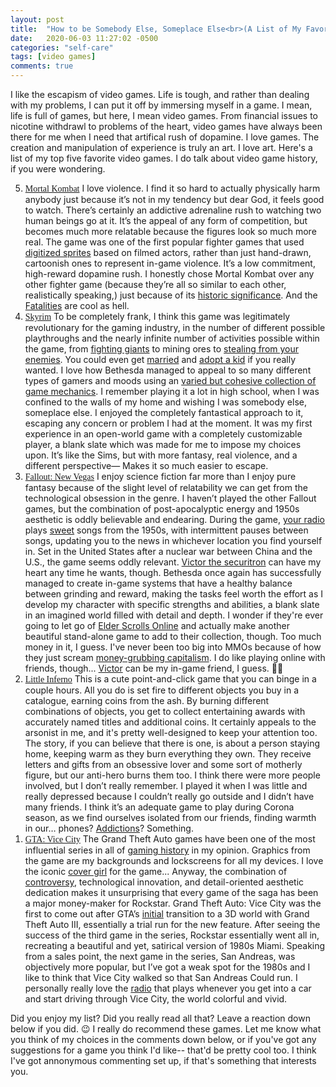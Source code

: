 ```yaml
---
layout: post
title:  "How to be Somebody Else, Someplace Else<br>(A List of My Favorite Video Games)"
date:   2020-06-03 11:27:02 -0500
categories: "self-care"
tags: [video games]
comments: true
---
```

I like the escapism of video games. Life is tough, and rather than dealing with my problems, I can put it off by immersing myself in a game. I mean, life is full of games, but here, I mean video games. From financial issues to nicotine withdrawl to problems of the heart, video games have always been there for me when I need that artifical rush of dopamine. I love games. The creation and manipulation of experience is truly an art. I love art. Here's a list of my top five favorite video games. I do talk about video game history, if you were wondering.<!-- more -->

<ol reversed><li><a href="https://www.mortalkombat.com/" style="font-family: gentle; display: initial;" target="_blank">Mortal Kombat</a> I love violence. I find it so hard to actually physically harm anybody just because it’s not in my tendency but dear God, it feels good to watch. There’s certainly an addictive adrenaline rush to watching two human beings go at it. It’s the appeal of any form of competition, but becomes much more relatable because the figures look so much more real. The game was one of the first popular fighter games that used <a href="https://www.giantbomb.com/digitized-sprites/3015-2288/" target="_blank">digitized sprites</a> based on filmed actors, rather than just hand-drawn, cartoonish ones to represent in-game violence. It’s a low commitment, high-reward dopamine rush. I honestly chose Mortal Kombat over any other fighter game (because they’re all so similar to each other, realistically speaking,) just because of its <a href="https://en.wikipedia.org/wiki/Controversies_surrounding_Mortal_Kombat" target="_blank">historic significance</a>. And the <a href="https://www.youtube.com/watch?v=ivhUr4HZd-c" target="_blank">Fatalities</a> are cool as hell.</li>
<li><a href="https://store.steampowered.com/app/489830/The_Elder_Scrolls_V_Skyrim_Special_Edition/" style="font-family: gentle; display: initial;" target="_blank">Skyrim</a> To be completely frank, I think this game was legitimately revolutionary for the gaming industry, in the number of different possible playthroughs and the nearly infinite number of activities possible within the game, from <a href="https://www.youtube.com/watch?v=ZYqgGdWduuo" target="_blank">fighting giants</a> to mining ores to <a href="https://www.youtube.com/watch?v=m9Z4UVyZp-U" target="_blank">stealing from your enemies</a>. You could even get <a href="https://www.youtube.com/watch?v=65GLGzOT0Zk" target="_blank">married</a> and <a href="https://www.youtube.com/watch?v=A22tNaQbKdM" target="_blank">adopt a kid</a> if you really wanted. I love how Bethesda managed to appeal to so many different types of gamers and moods using an <a href="https://youtu.be/WOQwakqWs7k" target="_blank">varied but cohesive collection of game mechanics</a>. I remember playing it a lot in high school, when I was confined to the walls of my home and wishing I was somebody else, someplace else. I enjoyed the completely fantastical approach to it, escaping any concern or problem I had at the moment. It was my first experience in an open-world game with a completely customizable player, a blank slate which was made for me to impose my choices upon. It’s like the Sims, but with more fantasy, real violence, and a different perspective— Makes it so much easier to escape.</li>
<li><a href="https://store.steampowered.com/app/22380/Fallout_New_Vegas/" style="font-family: gentle; display: initial;" target="_blank">Fallout: New Vegas</a> I enjoy science fiction far more than I enjoy pure fantasy because of the slight level of relatability we can get from the technological obsession in the genre. I haven’t played the other Fallout games, but the combination of post-apocalyptic energy and 1950s aesthetic is oddly believable and endearing. During the game, <a href="https://www.youtube.com/watch?v=wLysCeFbY8A" target="_blank">your radio</a> plays <a href="https://www.youtube.com/watch?v=SDkAfibuCnI" target="_blank">sweet</a> songs from the 1950s, with intermittent pauses between songs, updating you to the news in whichever location you find yourself in. Set in the United States after a nuclear war between China and the U.S., the game seems oddly relevant. <a href="https://www.youtube.com/watch?v=465abrUbdAs" target="_blank">Victor the securitron</a> can have my heart any time he wants, though. Bethesda once again has successfully managed to create in-game systems that have a healthy balance between grinding and reward, making the tasks feel worth the effort as I develop my character with specific strengths and abilities, a blank slate in an imagined world filled with detail and depth. I wonder if they're ever going to let go of <a href="https://lmgtfy.com/?q=elder+scrolls+online+sucks" target="_blank">Elder Scrolls Online</a> and actually make another beautiful stand-alone game to add to their collection, though. Too much money in it, I guess. I've never been too big into MMOs because of how they just scream <a href="https://www.youtube.com/watch?v=sumZLwFXJqE&list=PLhyKYa0YJ_5CbUOb7kGRGS_g2NcsKhaaM" target="_blank">money-grubbing capitalism</a>. I do like playing online with friends, though... <a href="{{ baseurl }}/images/nonsense/victorbae.png" target="_blank">Victor</a> can be my in-game friend, I guess. 🤷‍♀️</li>
<li><a href="https://store.steampowered.com/app/221260/Little_Inferno/" style="font-family: gentle; display: initial;" target="_blank">Little Inferno</a> This is a cute point-and-click game that you can binge in a couple hours. All you do is set fire to different objects you buy in a catalogue, earning coins from the ash. By burning different combinations of objects, you get to collect entertaining awards with accurately named titles and additional coins. It certainly appeals to the arsonist in me, and it's pretty well-designed to keep your attention too. The story, if you can believe that there is one, is about a person staying home, keeping warm as they burn everything they own. They receive letters  and gifts from an obsessive lover and some sort of motherly figure, but our anti-hero burns them too. I think there were more people involved, but I don’t really remember. I played it when I was little and really depressed because I couldn’t really go outside and I didn’t have many friends. I think it’s an adequate game to play during Corona season, as we find ourselves isolated from our friends, finding warmth in our… phones? <a href="/self-care/2019/07/10/on-desire/" target="_blank">Addictions</a>? Something.</li>
<li><a href="https://store.steampowered.com/app/12110/Grand_Theft_Auto_Vice_City/" style="font-family: gentle; display: initial;" target="_blank">GTA: Vice City</a> The Grand Theft Auto games have been one of the most influential series in all of <a href="https://www.youtube.com/watch?v=bXMUBdqyVAE" target="_blank">gaming history</a> in my opinion. Graphics from the game are my backgrounds and lockscreens for all my devices. I love the iconic <a href="{{ base.url }}/images/nonsense/ilovepink.png" target="_blank">cover girl</a> for the game... Anyway, the combination of <a href="https://www.youtube.com/watch?v=0y-RkiPhpPY" target="_blank">controversy</a>, technological innovation, and detail-oriented aesthetic dedication makes it unsurprising that every game of the saga has been a major money-maker for Rockstar. Grand Theft Auto: Vice City was the first to come out after GTA’s <a href="https://www.rockstargames.com/gta/demos/gta8.zip" target="_blank">initial</a> transition to a 3D world with Grand Theft Auto III, essentially a trial run for the new feature. After seeing the success of the third game in the series, Rockstar essentially went all in, recreating a beautiful and yet, satirical version of 1980s Miami. Speaking from a sales point, the next game in the series, San Andreas, was objectively more popular, but I’ve got a weak spot for the 1980s and I like to think that Vice City walked so that San Andreas Could run. I personally really love the <a href="https://youtu.be/AtPS-pJwBL4" target="_blank">radio</a> that plays whenever you get into a car and start driving through Vice City, the world colorful and vivid.</li></ol>

Did you enjoy my list? Did you really read all that? Leave a reaction down below if you did. 😉 I really do recommend these games. Let me know what you think of my choices in the comments down below, or if you've got any suggestions for a game you think I'd like-- that'd be pretty cool too. I think I've got annonymous commenting set up, if that's something that interests you.